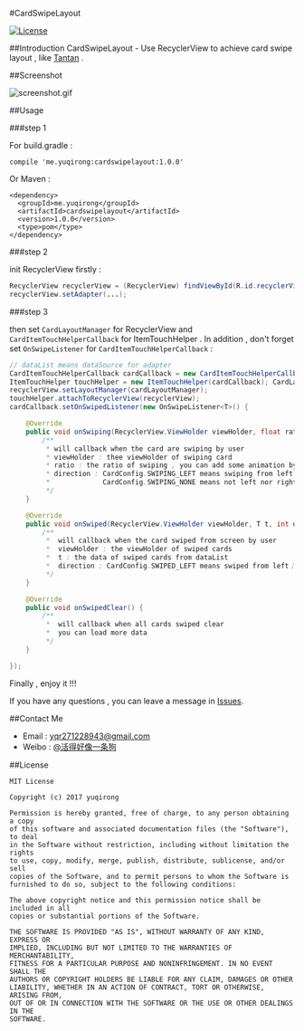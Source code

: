 #CardSwipeLayout

[![License](https://img.shields.io/badge/license-Apache%202-green.svg)](https://www.apache.org/licenses/LICENSE-2.0)

##Introduction
CardSwipeLayout - Use RecyclerView to achieve card swipe layout , like [Tantan](http://tantanapp.com/) .

##Screenshot

![screenshot.gif](https://github.com/yuqirong/CardSwipeLayout/blob/master/screenshots/screenshot.gif)

##Usage

###step 1

For build.gradle :

	compile 'me.yuqirong:cardswipelayout:1.0.0'

Or Maven :

	<dependency>
	  <groupId>me.yuqirong</groupId>
	  <artifactId>cardswipelayout</artifactId>
	  <version>1.0.0</version>
	  <type>pom</type>
	</dependency>

###step 2

init RecyclerView firstly :

``` java
RecyclerView recyclerView = (RecyclerView) findViewById(R.id.recyclerView);
recyclerView.setAdapter(...);
```

###step 3

then set `CardLayoutManager` for RecyclerView and `CardItemTouchHelperCallback` for ItemTouchHelper . In addition , don't forget set `OnSwipeListener` for `CardItemTouchHelperCallback` :

``` java
// dataList means dataSource for adapter
CardItemTouchHelperCallback cardCallback = new CardItemTouchHelperCallback(recyclerView.getAdapter(), dataList);
ItemTouchHelper touchHelper = new ItemTouchHelper(cardCallback); CardLayoutManager cardLayoutManager = new CardLayoutManager(recyclerView, touchHelper);
recyclerView.setLayoutManager(cardLayoutManager);
touchHelper.attachToRecyclerView(recyclerView);
cardCallback.setOnSwipedListener(new OnSwipeListener<T>() {

    @Override
    public void onSwiping(RecyclerView.ViewHolder viewHolder, float ratio, int direction) {
        /**
         * will callback when the card are swiping by user
         * viewHolder : thee viewHolder of swiping card
         * ratio : the ratio of swiping , you can add some animation by the ratio
         * direction : CardConfig.SWIPING_LEFT means swiping from left；CardConfig.SWIPING_RIGHT means swiping from right
         *             CardConfig.SWIPING_NONE means not left nor right
         */
    }

    @Override
    public void onSwiped(RecyclerView.ViewHolder viewHolder, T t, int direction) {
	    /**
	     *  will callback when the card swiped from screen by user
	     *  viewHolder : the viewHolder of swiped cards
	     *  t : the data of swiped cards from dataList
	     *  direction : CardConfig.SWIPED_LEFT means swiped from left；CardConfig.SWIPED_RIGHT means swiped from right
	     */
    }

    @Override
    public void onSwipedClear() {
        /**
         *  will callback when all cards swiped clear
         *  you can load more data 
         */
    }

});
```

Finally , enjoy it !!!

If you have any questions , you can leave a message in [Issues](https://github.com/yuqirong/CardSwipeLayout/issues).

##Contact Me
* Email : <yqr271228943@gmail.com>
* Weibo : [@活得好像一条狗](http://weibo.com/yyyuqirong)

##License

	MIT License
	
	Copyright (c) 2017 yuqirong
	
	Permission is hereby granted, free of charge, to any person obtaining a copy
	of this software and associated documentation files (the "Software"), to deal
	in the Software without restriction, including without limitation the rights
	to use, copy, modify, merge, publish, distribute, sublicense, and/or sell
	copies of the Software, and to permit persons to whom the Software is
	furnished to do so, subject to the following conditions:
	
	The above copyright notice and this permission notice shall be included in all
	copies or substantial portions of the Software.
	
	THE SOFTWARE IS PROVIDED "AS IS", WITHOUT WARRANTY OF ANY KIND, EXPRESS OR
	IMPLIED, INCLUDING BUT NOT LIMITED TO THE WARRANTIES OF MERCHANTABILITY,
	FITNESS FOR A PARTICULAR PURPOSE AND NONINFRINGEMENT. IN NO EVENT SHALL THE
	AUTHORS OR COPYRIGHT HOLDERS BE LIABLE FOR ANY CLAIM, DAMAGES OR OTHER
	LIABILITY, WHETHER IN AN ACTION OF CONTRACT, TORT OR OTHERWISE, ARISING FROM,
	OUT OF OR IN CONNECTION WITH THE SOFTWARE OR THE USE OR OTHER DEALINGS IN THE
	SOFTWARE.